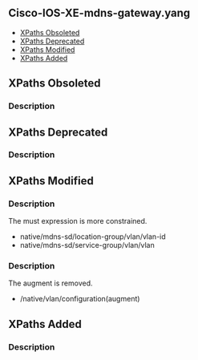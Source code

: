 ## Cisco-IOS-XE-mdns-gateway.yang


- [XPaths Obsoleted](#xpaths-obsoleted)
- [XPaths Deprecated](#xpaths-deprecated)
- [XPaths Modified](#xpaths-modified)
- [XPaths Added](#xpaths-added)

## XPaths Obsoleted

### Description

## XPaths Deprecated

### Description

## XPaths Modified

### Description

The must expression is more constrained.

- native/mdns-sd/location-group/vlan/vlan-id
- native/mdns-sd/service-group/vlan/vlan

### Description

The augment is removed.

- /native/vlan/configuration(augment)

## XPaths Added

### Description
